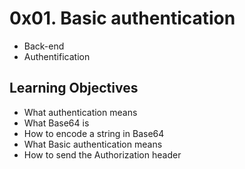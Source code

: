 # 0x01. Basic authentication
- Back-end
- Authentification

## Learning Objectives
- What authentication means
- What Base64 is
- How to encode a string in Base64
- What Basic authentication means
- How to send the Authorization header